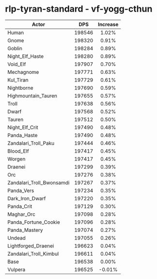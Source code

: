 # rlp-tyran-standard - vf-yogg-cthun
| Actor | DPS | Increase |
|---|:---:|:---:|
|Human|198546|1.02%|
|Gnome|198320|0.91%|
|Goblin|198284|0.89%|
|Night_Elf_Haste|198280|0.89%|
|Void_Elf|197907|0.70%|
|Mechagnome|197771|0.63%|
|Kul_Tiran|197729|0.61%|
|Nightborne|197690|0.59%|
|Highmountain_Tauren|197655|0.57%|
|Troll|197638|0.56%|
|Dwarf|197568|0.52%|
|Tauren|197512|0.50%|
|Night_Elf_Crit|197490|0.48%|
|Panda_Haste|197490|0.48%|
|Zandalari_Troll_Paku|197444|0.46%|
|Blood_Elf|197417|0.45%|
|Worgen|197417|0.45%|
|Draenei|197299|0.39%|
|Orc|197276|0.38%|
|Zandalari_Troll_Bwonsamdi|197267|0.37%|
|Panda_Vers|197234|0.35%|
|Dark_Iron_Dwarf|197220|0.35%|
|Panda_Crit|197129|0.30%|
|Maghar_Orc|197098|0.28%|
|Panda_Fortune_Cookie|197096|0.28%|
|Panda_Mastery|197074|0.27%|
|Undead|197055|0.26%|
|Lightforged_Draenei|196623|0.04%|
|Zandalari_Troll_Kimbul|196611|0.04%|
|Base|196538|0.00%|
|Vulpera|196525|-0.01%|
